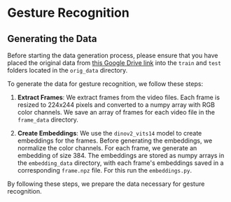 # Gesture Recognition

## Generating the Data

Before starting the data generation process, please ensure that you have placed the original data from [this Google Drive link](https://drive.google.com/drive/folders/13KHZpweTE1vRGAMF7wqMDE35kDw40Uym) into the `train` and `test` folders located in the `orig_data` directory.

To generate the data for gesture recognition, we follow these steps:

1. **Extract Frames**: We extract frames from the video files. Each frame is resized to 224x244 pixels and converted to a numpy array with RGB color channels. We save an array of frames for each video file in the `frame_data` directory.

2. **Create Embeddings**: We use the `dinov2_vits14` model to create embeddings for the frames. Before generating the embeddings, we normalize the color channels. For each frame, we generate an embedding of size 384. The embeddings are stored as numpy arrays in the `embedding_data` directory, with each frame's embeddings saved in a corresponding `frame.npz` file. For this run the `embeddings.py`.

By following these steps, we prepare the data necessary for gesture recognition.

